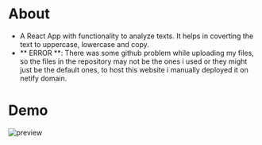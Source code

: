 # About
- A React App with functionality to analyze texts. It helps in coverting the text to uppercase, lowercase and copy. 
- ** ERROR **: There was some github problem while uploading my files, so the files in the repository may not be the ones i used or they might just be the default ones, to host this website i manually deployed it on netify domain.

# Demo

![preview](https://im2.ezgif.com/tmp/ezgif-2-1a5c7902ed.gif)
 
